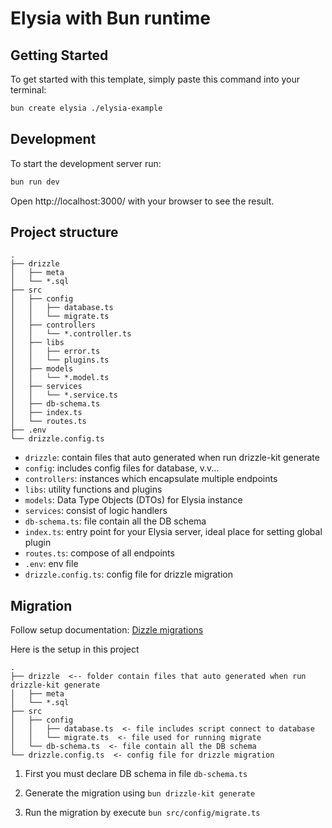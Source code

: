 # Elysia with Bun runtime

## Getting Started

To get started with this template, simply paste this command into your terminal:

```bash
bun create elysia ./elysia-example
```

## Development

To start the development server run:

```bash
bun run dev
```

Open http://localhost:3000/ with your browser to see the result.

## Project structure

```
.
├── drizzle
│   ├── meta
│   └── *.sql
├── src
│   ├── config
│   │   ├── database.ts
│   │   └── migrate.ts
│   ├── controllers
│   │   └── *.controller.ts
│   ├── libs
│   │   ├── error.ts
│   │   └── plugins.ts
│   ├── models
│   │   └── *.model.ts
│   ├── services
│   │   └── *.service.ts
│   ├── db-schema.ts
│   ├── index.ts
│   └── routes.ts
├── .env
└── drizzle.config.ts
```

- `drizzle`: contain files that auto generated when run drizzle-kit generate
- `config`: includes config files for database, v.v...
- `controllers`: instances which encapsulate multiple endpoints
- `libs`: utility functions and plugins
- `models`: Data Type Objects (DTOs) for Elysia instance
- `services`: consist of logic handlers
- `db-schema.ts`: file contain all the DB schema
- `index.ts`: entry point for your Elysia server, ideal place for setting global plugin
- `routes.ts`: compose of all endpoints
- `.env`: env file
- `drizzle.config.ts`: config file for drizzle migration

## Migration

Follow setup documentation: [Dizzle migrations](https://orm.drizzle.team/docs/migrations)

Here is the setup in this project

```
.
├── drizzle  <-- folder contain files that auto generated when run drizzle-kit generate
│   ├── meta
│   └── *.sql
├── src
│   ├── config
│   │   ├── database.ts  <- file includes script connect to database
│   │   └── migrate.ts  <- file used for running migrate
│   └── db-schema.ts  <- file contain all the DB schema
└── drizzle.config.ts  <- config file for drizzle migration
```

1. First you must declare DB schema in file `db-schema.ts`

2. Generate the migration using `bun drizzle-kit generate`

3. Run the migration by execute `bun src/config/migrate.ts`

